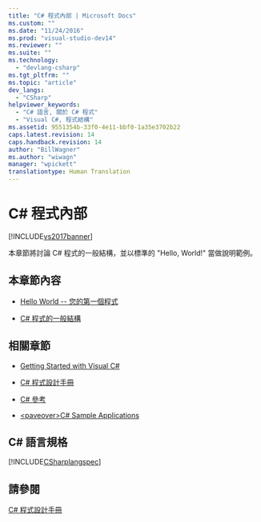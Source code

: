 ```yaml
---
title: "C# 程式內部 | Microsoft Docs"
ms.custom: ""
ms.date: "11/24/2016"
ms.prod: "visual-studio-dev14"
ms.reviewer: ""
ms.suite: ""
ms.technology: 
  - "devlang-csharp"
ms.tgt_pltfrm: ""
ms.topic: "article"
dev_langs: 
  - "CSharp"
helpviewer_keywords: 
  - "C# 語言, 關於 C# 程式"
  - "Visual C#, 程式結構"
ms.assetid: 9551354b-33f0-4e11-bbf0-1a35e3702b22
caps.latest.revision: 14
caps.handback.revision: 14
author: "BillWagner"
ms.author: "wiwagn"
manager: "wpickett"
translationtype: Human Translation
---
```

# C# 程式內部
[!INCLUDE[vs2017banner](../../../csharp/includes/vs2017banner.md)]

本章節將討論 C\# 程式的一般結構，並以標準的 "Hello, World\!" 當做說明範例。  
  
## 本章節內容  
  
-   [Hello World \-\- 您的第一個程式](../../../csharp/programming-guide/inside-a-program/hello-world-your-first-program.md)  
  
-   [C\# 程式的一般結構](../../../csharp/programming-guide/inside-a-program/general-structure-of-a-csharp-program.md)  
  
## 相關章節  
  
-   [Getting Started with Visual C\#](../../../csharp/getting-started/getting-started-with-csharp.md)  
  
-   [C\# 程式設計手冊](../../../csharp/programming-guide/index.md)  
  
-   [C\# 參考](../../../csharp/language-reference/index.md)  
  
-   [\<paveover\>C\# Sample Applications](http://msdn.microsoft.com/zh-tw/9a9d7aaa-51d3-4224-b564-95409b0f3e15)  
  
## C\# 語言規格  
 [!INCLUDE[CSharplangspec](../../../csharp/language-reference/keywords/includes/csharplangspec_md.md)]  
  
## 請參閱  
 [C\# 程式設計手冊](../../../csharp/programming-guide/index.md)